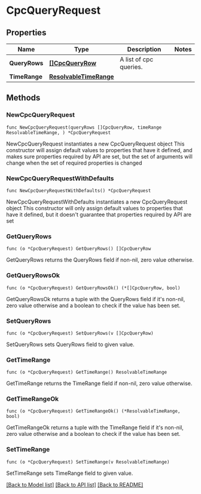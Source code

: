 # CpcQueryRequest

## Properties

Name | Type | Description | Notes
------------ | ------------- | ------------- | -------------
**QueryRows** | [**[]CpcQueryRow**](CpcQueryRow.md) | A list of cpc queries. | 
**TimeRange** | [**ResolvableTimeRange**](ResolvableTimeRange.md) |  | 

## Methods

### NewCpcQueryRequest

`func NewCpcQueryRequest(queryRows []CpcQueryRow, timeRange ResolvableTimeRange, ) *CpcQueryRequest`

NewCpcQueryRequest instantiates a new CpcQueryRequest object
This constructor will assign default values to properties that have it defined,
and makes sure properties required by API are set, but the set of arguments
will change when the set of required properties is changed

### NewCpcQueryRequestWithDefaults

`func NewCpcQueryRequestWithDefaults() *CpcQueryRequest`

NewCpcQueryRequestWithDefaults instantiates a new CpcQueryRequest object
This constructor will only assign default values to properties that have it defined,
but it doesn't guarantee that properties required by API are set

### GetQueryRows

`func (o *CpcQueryRequest) GetQueryRows() []CpcQueryRow`

GetQueryRows returns the QueryRows field if non-nil, zero value otherwise.

### GetQueryRowsOk

`func (o *CpcQueryRequest) GetQueryRowsOk() (*[]CpcQueryRow, bool)`

GetQueryRowsOk returns a tuple with the QueryRows field if it's non-nil, zero value otherwise
and a boolean to check if the value has been set.

### SetQueryRows

`func (o *CpcQueryRequest) SetQueryRows(v []CpcQueryRow)`

SetQueryRows sets QueryRows field to given value.


### GetTimeRange

`func (o *CpcQueryRequest) GetTimeRange() ResolvableTimeRange`

GetTimeRange returns the TimeRange field if non-nil, zero value otherwise.

### GetTimeRangeOk

`func (o *CpcQueryRequest) GetTimeRangeOk() (*ResolvableTimeRange, bool)`

GetTimeRangeOk returns a tuple with the TimeRange field if it's non-nil, zero value otherwise
and a boolean to check if the value has been set.

### SetTimeRange

`func (o *CpcQueryRequest) SetTimeRange(v ResolvableTimeRange)`

SetTimeRange sets TimeRange field to given value.



[[Back to Model list]](../README.md#documentation-for-models) [[Back to API list]](../README.md#documentation-for-api-endpoints) [[Back to README]](../README.md)


